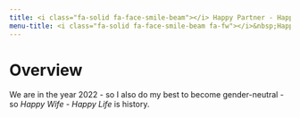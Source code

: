 ```yaml
---
title: <i class="fa-solid fa-face-smile-beam"></i> Happy Partner - Happy Life
menu-title: <i class="fa-solid fa-face-smile-beam fa-fw"></i>&nbsp;Happy Partner
---
```

# Overview
We are in the year 2022 - so I also do my best to become gender-neutral - so _Happy Wife - Happy Life_ is history. 
# 

